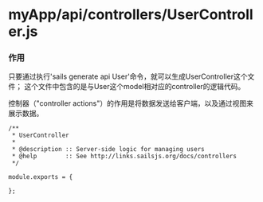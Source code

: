 # myApp/api/controllers/UserController.js
### 作用

只要通过执行'sails generate api User'命令，就可以生成UserController这个文件； 这个文件中包含的是与User这个model相对应的controller的逻辑代码。

控制器（"controller actions"）的作用是将数据发送给客户端，以及通过视图来展示数据。

<docmeta name="uniqueID" value="UserControllerjs867576">
<docmeta name="displayName" value="UserController.js">

```
/**
 * UserController
 *
 * @description :: Server-side logic for managing users
 * @help        :: See http://links.sailsjs.org/docs/controllers
 */

module.exports = {

};


```

